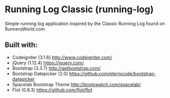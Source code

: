 # Running Log Classic (running-log)
Simple running log application inspired by the Classic Running Log found on RunnersWorld.com

## Built with:
- Codeigniter (3.1.6) http://www.codeigniter.com/
- jQuery (1.12.4) https://jquery.com/
- Bootstrap (3.3.7) http://getbootstrap.com/
- Bootstrap Datepicker (2.0) https://github.com/eternicode/bootstrap-datepicker
- Spacelab Bootstrap Theme http://bootswatch.com/spacelab/
- Flot (0.8.3) https://github.com/flot/flot